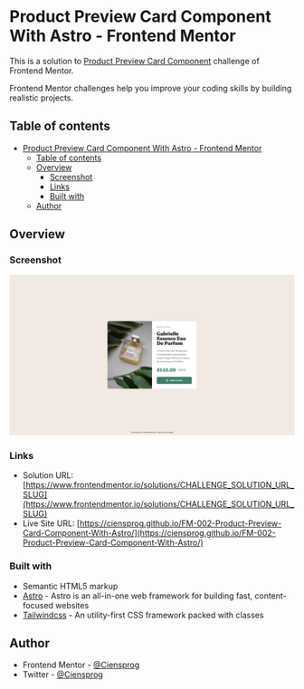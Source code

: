 # Product Preview Card Component With Astro - Frontend Mentor

This is a solution to [Product Preview Card Component](https://www.frontendmentor.io/challenges/product-preview-card-component-GO7UmttRfa) challenge of Frontend Mentor.

Frontend Mentor challenges help you improve your coding skills by building realistic projects.

## Table of contents

- [Product Preview Card Component With Astro - Frontend Mentor](#product-preview-card-component-with-astro---frontend-mentor)
  - [Table of contents](#table-of-contents)
  - [Overview](#overview)
    - [Screenshot](#screenshot)
    - [Links](#links)
    - [Built with](#built-with)
  - [Author](#author)

## Overview

### Screenshot

![](./preview.jpg)

### Links

- Solution URL: [https://www.frontendmentor.io/solutions/CHALLENGE_SOLUTION_URL_SLUG](https://www.frontendmentor.io/solutions/CHALLENGE_SOLUTION_URL_SLUG)
- Live Site URL: [https://ciensprog.github.io/FM-002-Product-Preview-Card-Component-With-Astro/](https://ciensprog.github.io/FM-002-Product-Preview-Card-Component-With-Astro/)

### Built with

- Semantic HTML5 markup
- [Astro](https://astro.build) - Astro is an all-in-one web framework for building fast, content-focused websites
- [Tailwindcss](https://tailwindcss.com) - An utility-first CSS framework packed with classes

## Author

- Frontend Mentor - [@Ciensprog](https://www.frontendmentor.io/profile/Ciensprog)
- Twitter - [@Ciensprog](https://www.twitter.com/Ciensprog)
